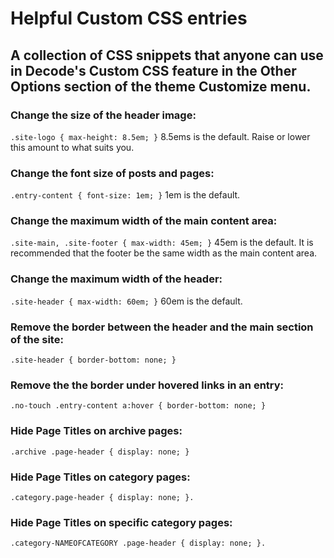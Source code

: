 # Helpful Custom CSS entries
## A collection of CSS snippets that anyone can use in Decode's Custom CSS feature in the Other Options section of the theme Customize menu.

### Change the size of the header image:
`.site-logo { max-height: 8.5em; }`
8.5ems is the default. Raise or lower this amount to what suits you.

### Change the font size of posts and pages:
`.entry-content { font-size: 1em; }`
1em is the default.

### Change the maximum width of the main content area:
`.site-main, .site-footer { max-width: 45em; }`
45em is the default. It is recommended that the footer be the same width as the main content area.

### Change the maximum width of the header:
`.site-header { max-width: 60em; }`
60em is the default.

### Remove the border between the header and the main section of the site:
`.site-header { border-bottom: none; }`

### Remove the the border under hovered links in an entry:
`.no-touch .entry-content a:hover { border-bottom: none; }`

### Hide Page Titles on archive pages:
`.archive .page-header { display: none; }`

### Hide Page Titles on category pages:
`.category.page-header { display: none; }.`

### Hide Page Titles on specific category pages:
`.category-NAMEOFCATEGORY .page-header { display: none; }.`

